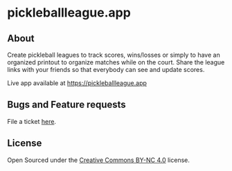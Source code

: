# pickleballleague.app

## About

Create pickleball leagues to track scores, wins/losses or simply to have an organized printout to organize matches while on the court. Share the league links with your friends so that everybody can see and update scores.

Live app available at https://pickleballleague.app

## Bugs and Feature requests

File a ticket [here](https://github.com/guilhermechapiewski/pickleballleague.app/issues).

## License

Open Sourced under the [Creative Commons BY-NC 4.0](https://creativecommons.org/licenses/by-nc/4.0/) license.